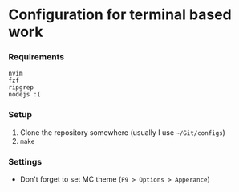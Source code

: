 # Configuration for terminal based work

### Requirements
```
nvim
fzf
ripgrep
nodejs :(
```

### Setup

1.  Clone the repository somewhere (usually I use `~/Git/configs`)
2. `make`

### Settings

 - Don't forget to set MC theme (`F9 > Options > Apperance`)
